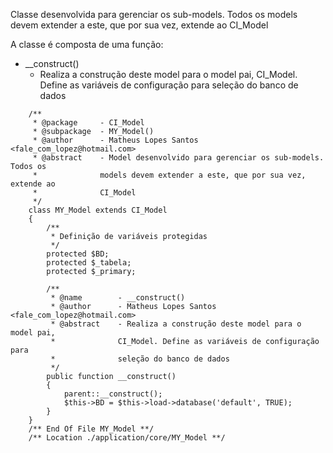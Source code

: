 Classe desenvolvida para gerenciar os sub-models. Todos os models devem extender a este, que por sua vez, extende ao CI_Model

A classe é composta de uma função:

* __construct()
	* Realiza a construção deste model para o model pai, CI_Model. Define as variáveis de configuração para seleção do banco de dados

```
    /**
     * @package     - CI_Model
     * @subpackage  - MY_Model()
     * @author      - Matheus Lopes Santos <fale_com_lopez@hotmail.com>
     * @abstract    - Model desenvolvido para gerenciar os sub-models. Todos os
     *              models devem extender a este, que por sua vez, extende ao
     *              CI_Model
     */
    class MY_Model extends CI_Model
    {
        /**
         * Definição de variáveis protegidas
         */
        protected $BD;
        protected $_tabela;
        protected $_primary;
        
        /**
         * @name        - __construct()
         * @author      - Matheus Lopes Santos <fale_com_lopez@hotmail.com>
         * @abstract    - Realiza a construção deste model para o model pai, 
         *              CI_Model. Define as variáveis de configuração para 
         *              seleção do banco de dados
         */
        public function __construct()
        {
            parent::__construct();
            $this->BD = $this->load->database('default', TRUE);
        }
    }
	/** End Of File MY_Model **/
	/** Location ./application/core/MY_Model **/